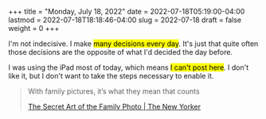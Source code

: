 +++
title = "Monday, July 18, 2022"
date = 2022-07-18T05:19:00-04:00
lastmod = 2022-07-18T18:18:46-04:00
slug = 2022-07-18
draft = false
weight = 0
+++

I'm not indecisive. I make <mark>many decisions every day</mark>. It's just that quite often those decisions are the opposite of what I'd decided the day before.

I was using the iPad most of today, which means <mark>I can't post here</mark>. I don't like it, but I don't want to take the steps necessary to enable it.

> With family pictures, it’s what they mean that counts
>
> [The Secret Art of the Family Photo | The New Yorker](https://www.newyorker.com/culture/annals-of-inquiry/family-photos)

[//]: # "Exported with love from a post written in Org mode"
[//]: # "- https://github.com/kaushalmodi/ox-hugo"
